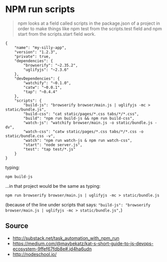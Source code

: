 ﻿# NPM run scripts


> npm looks at a field called scripts in the package.json of a project in order to make things like npm test from the scripts.test field and npm start from the scripts.start field work.

    {
        "name": "my-silly-app",
        "version": "1.2.3",
        "private": true,
        "dependencies": {
            "browserify": "~2.35.2",
            "uglifyjs": "~2.3.6"
        },
        "devDependencies": {
            "watchify": "~0.1.0",
            "catw": "~0.0.1",
            "tap": "~0.4.4"
        },
        "scripts": {
            "build-js": "browserify browser/main.js | uglifyjs -mc > static/bundle.js",
            "build-css": "cat static/pages/*.css tabs/*/*.css",
            "build": "npm run build-js && npm run build-css",
            "watch-js": "watchify browser/main.js -o static/bundle.js -dv",
            "watch-css": "catw static/pages/*.css tabs/*/*.css -o static/bundle.css -v",
            "watch": "npm run watch-js & npm run watch-css",
            "start": "node server.js",
            "test": "tap test/*.js"
        }
    }


typing:


	npm build-js

...in that project would be the same as typing:


	npm run browserify browser/main.js | uglifyjs -mc > static/bundle.js

(because of the line under scripts that says: `"build-js": "browserify browser/main.js | uglifyjs -mc > static/bundle.js",`)




## Source

 * http://substack.net/task_automation_with_npm_run
 * https://medium.com/@maybekatz/kat-s-short-guide-to-js-devops-ecosystem-9ffef67fdb8e#.jd4ha6udn
 * http://nodeschool.io/